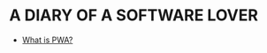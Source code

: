 # A DIARY OF A SOFTWARE LOVER
- [What is PWA?](https://github.com/softyak/articles/blob/main/what-is-pwa.md)
